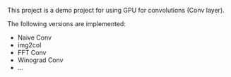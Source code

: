 This project is a demo project for using GPU for convolutions (Conv layer).

The following versions are implemented:
- Naive Conv
- img2col
- FFT Conv
- Winograd Conv
- ...